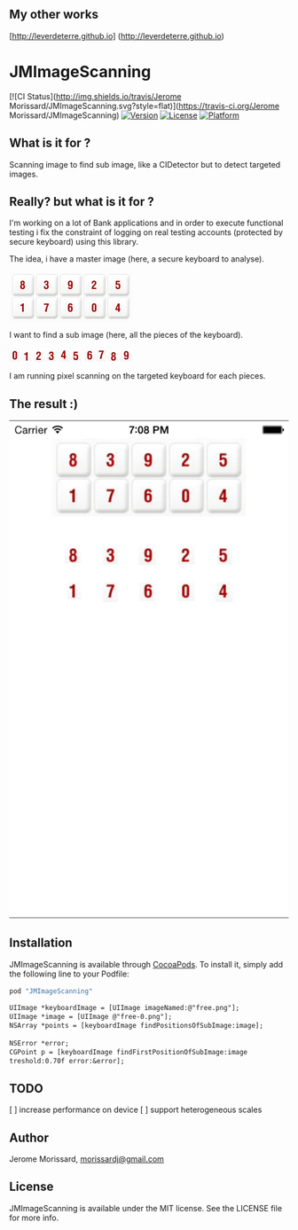## My other works

[http://leverdeterre.github.io] (http://leverdeterre.github.io)

# JMImageScanning

[![CI Status](http://img.shields.io/travis/Jerome Morissard/JMImageScanning.svg?style=flat)](https://travis-ci.org/Jerome Morissard/JMImageScanning)
[![Version](https://img.shields.io/cocoapods/v/JMImageScanning.svg?style=flat)](http://cocoapods.org/pods/JMImageScanning)
[![License](https://img.shields.io/cocoapods/l/JMImageScanning.svg?style=flat)](http://cocoapods.org/pods/JMImageScanning)
[![Platform](https://img.shields.io/cocoapods/p/JMImageScanning.svg?style=flat)](http://cocoapods.org/pods/JMImageScanning)


## What is it for ?
Scanning image to find sub image, like a CIDetector but to detect targeted images.

## Really? but what is it for ?
I'm working on a lot of Bank applications and in order to execute functional testing i fix the constraint of logging on real testing accounts (protected by secure keyboard) using this library.

The idea, i have a master image (here, a secure keyboard to analyse). 

![Image](./images/free.png)

I want to find a sub image (here, all the pieces of the keyboard).

![Image](./images/free-0.png)
![Image](./images/free-1.png)
![Image](./images/free-2.png)
![Image](./images/free-3.png)
![Image](./images/free-4.png)
![Image](./images/free-5.png)
![Image](./images/free-6.png)
![Image](./images/free-7.png)
![Image](./images/free-8.png)
![Image](./images/free-9.png)

I am running pixel scanning on the targeted keyboard for each pieces.

## The result :)
![Image](./images/demo.png)

## Installation

JMImageScanning is available through [CocoaPods](http://cocoapods.org). To install
it, simply add the following line to your Podfile:

```ruby
pod "JMImageScanning"
```

```objc
UIImage *keyboardImage = [UIImage imageNamed:@"free.png"];
UIImage *image = [UIImage @"free-0.png"];
NSArray *points = [keyboardImage findPositionsOfSubImage:image];

NSError *error;
CGPoint p = [keyboardImage findFirstPositionOfSubImage:image treshold:0.70f error:&error];
```

## TODO
[ ] increase performance on device
[ ] support heterogeneous scales


## Author

Jerome Morissard, morissardj@gmail.com

## License

JMImageScanning is available under the MIT license. See the LICENSE file for more info.
